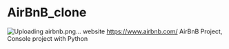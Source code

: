 # AirBnB_clone
![Uploading airbnb.png…]()
website https://www.airbnb.com/
AirBnB Project, Console project with Python

